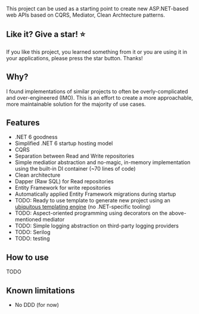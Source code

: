 This project can be used as a starting point to create new ASP.NET-based web APIs based on CQRS, Mediator, Clean Archtecture patterns.

## Like it? Give a star! :star:

If you like this project, you learned something from it or you are using it in your applications, please press the star button. Thanks!

## Why?

I found implementations of similar projects to often be overly-complicated and over-engineered (IMO). This is an effort to create a more approachable, more maintainable solution for the majority of use cases.

## Features

- .NET 6 goodness
- Simplified .NET 6 startup hosting model
- CQRS
- Separation between Read and Write repositories
- Simple mediatior abstraction and no-magic, in-memory implementation using the built-in DI container (~70 lines of code)
- Clean architecture
- Dapper (Raw SQL) for Read repositories
- Entity Framework for write repositories
- Automatically applied Entity Framework migrations during startup
- TODO: Ready to use template to generate new project using an [ubiquitous templating engine](https://github.com/cookiecutter/cookiecutter) (no .NET-specific tooling)
- TODO: Aspect-oriented programming using decorators on the above-mentioned mediator
- TODO: Simple logging abstraction on third-party logging providers
- TODO: Serilog
- TODO: testing

## How to use

TODO

## Known limitations

- No DDD (for now)
